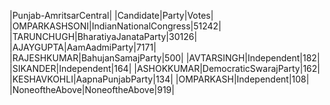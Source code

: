  
|Punjab-AmritsarCentral|
|Candidate|Party|Votes|
|OMPARKASHSONI|IndianNationalCongress|51242|
|TARUNCHUGH|BharatiyaJanataParty|30126|
|AJAYGUPTA|AamAadmiParty|7171|
|RAJESHKUMAR|BahujanSamajParty|500|
|AVTARSINGH|Independent|182|
|SIKANDER|Independent|164|
|ASHOKKUMAR|DemocraticSwarajParty|162|
|KESHAVKOHLI|AapnaPunjabParty|134|
|OMPARKASH|Independent|108|
|NoneoftheAbove|NoneoftheAbove|919|
